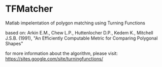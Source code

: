 # TFMatcher
Matlab impelentation of polygon matching using Turning Functions

based on:
Arkin E.M., Chew L.P., Huttenlocher D.P., Kedem K., Mitchell J.S.B. (1991),
"An Efficiently Computable Metric for Comparing Polygonal Shapes"

for more information about the algorithm, please visit:
https://sites.google.com/site/turningfunctions/


